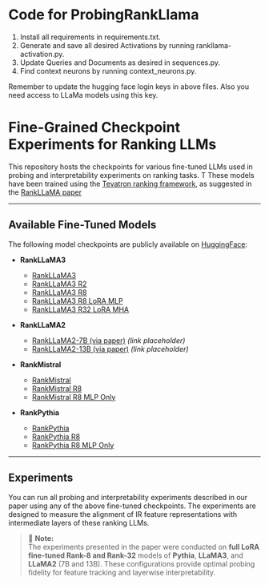 # Code for ProbingRankLlama 
1. Install all requirements in requirements.txt.
2. Generate and save all desired Activations by running rankllama-activation.py.
3. Update Queries and Documents as desired in sequences.py.
4. Find context neurons by running context_neurons.py.

Remember to update the hugging face login keys in above files. Also you need access to LLaMa models using this key.



# Fine-Grained Checkpoint Experiments for Ranking LLMs

This repository hosts the checkpoints for various fine-tuned LLMs used in probing and interpretability experiments on ranking tasks. T
These models have been trained using the [Tevatron ranking framework](https://github.com/texttron/tevatron/tree/main/examples/rankllama), as suggested in the [RankLLaMA paper](https://arxiv.org/pdf/2310.08319)

---

## Available Fine-Tuned Models

The following model checkpoints are publicly available on [HuggingFace](https://huggingface.co/AtharvaNijasureUMass):

- **RankLLaMA3**  
  - [RankLLaMA3](https://huggingface.co/AnonymousForReview2/finegrained_checkpoint_experiment_llama3)
  - [RankLLaMA3 R2](https://huggingface.co/AnonymousForReview2/finegrained_checkpoint_experiment_llama3_r2)
  - [RankLLaMA3 R8](https://huggingface.co/AnonymousForReview2/finegrained_checkpoint_experiment_llama3_r8)
  - [RankLLaMA3 R8 LoRA MLP](https://huggingface.co/AnonymousForReview2/finegrained_checkpoint_experiment_llama3_r8_lora_mlp)
  - [RankLLaMA3 R32 LoRA MHA](https://huggingface.co/AnonymousForReview2/finegrained_checkpoint_experiment_llama3_r32_lora_mha)
- **RankLLaMA2**  
  - [RankLLaMA2-7B (via paper)](https://huggingface.co/castorini/rankllama-v1-7b-lora-passage) *(link placeholder)*  
  - [RankLLaMA2-13B (via paper)](https://huggingface.co/castorini/rankllama-v1-13b-lora-passage) *(link placeholder)*

- **RankMistral**  
  - [RankMistral](https://huggingface.co/AnonymousForReview2/finegrained_checkpoint_experiment_rankmistral)
  - [RankMistral R8](https://huggingface.co/AnonymousForReview2/finegrained_checkpoint_experiment_rankmistral_r8)
  - [RankMistral R8 MLP Only](https://huggingface.co/AnonymousForReview2/finegrained_checkpoint_experiment_rankmistral_r8_mlp_only)

- **RankPythia**  
  - [RankPythia](https://huggingface.co/AnonymousForReview2/finegrained_checkpoint_experiment_pythia)
  - [RankPythia R8](https://huggingface.co/AnonymousForReview2/finegrained_checkpoint_experiment_pythia_r8)
  - [RankPythia R8 MLP Only](https://huggingface.co/AnonymousForReview2/finegrained_checkpoint_experiment_rankpythia_r8_mlp_only)

---

## Experiments

You can run all probing and interpretability experiments described in our paper using any of the above fine-tuned checkpoints. The experiments are designed to measure the alignment of IR feature representations with intermediate layers of these ranking LLMs.

> 🧪 **Note:**  
> The experiments presented in the paper were conducted on **full LoRA fine-tuned Rank-8 and Rank-32** models of **Pythia**, **LLaMA3**, and **LLaMA2** (7B and 13B). These configurations provide optimal probing fidelity for feature tracking and layerwise interpretability.



